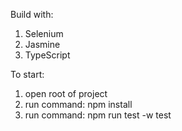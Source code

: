 Build with: 
1. Selenium 
2. Jasmine
3. TypeScript

To start:
1. open root of project
2. run command: npm install 
3. run command: npm run test -w test
